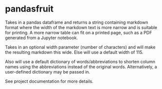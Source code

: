 # pandasfruit

Takes in a pandas dataframe and returns a string containing markdown format where the width of the markdown text is more narrow and is suitable for printing. A more narrow table can fit on a printed page, such as a PDF generated from a Jupyter notebook.

Takes in an optional width parameter (number of characters) and will make the resulting markdown this wide. Else will use a default width of 115.

Also will use a default dictionary of words/abbreviations to shorten column names using the abbreviations instead of the original words. Alternatively, a  user-defined dictionary may be passed in.

See project documentation for more details.
